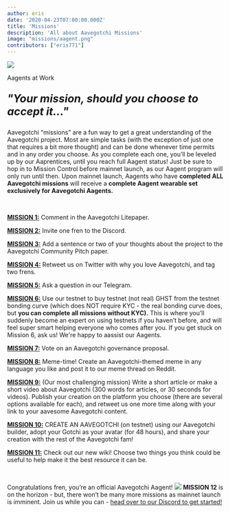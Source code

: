 ```yaml
---
author: eris
date: '2020-04-23T07:00:00.000Z'
title: 'Missions'
description: 'All about Aavegotchi Missions'
image: "missions/aagent.png"
contributors: ["eris771"]
---
```

<div class="headerImageContainer">
<img src="/missions/aagent.png" class="headerImage">
<p class="headerImageText">Aagents at Work</p>
</div>

<p style="font-size:25px; font-style: italic;"><b>"Your mission, should you choose to accept it..."</b></p>


Aavegotchi “missions” are a fun way to get a great understanding of the Aavegotchi project. Most are simple tasks (with the exception of just one
 that requires a bit more thought) and can be done whenever time permits and in any order you choose. As you complete each one, you’ll be leveled up 
by our Aaprentices, until you reach full Aagent status! Just be sure to hop in to Mission Control before mainnet launch, as our Aagent program will 
only run until then. Upon mainnet launch, Aagents who have **completed ALL Aavegotchi missions** will receive a **complete Aagent wearable set exclusively for Aavegotchi Aagents.**

&nbsp;


[**MISSION 1:**](https://aavegotchi.medium.com/aavegotchi-community-update-3-4d733e8275e) Comment in the Aavegotchi Litepaper.

[**MISSION 2:**](https://aavegotchi.medium.com/aavegotchi-community-update-4-1744633c3fc4) Invite one fren to the Discord.

[**MISSION 3:**](https://aavegotchi.medium.com/aavegotchi-community-update-5-39d240b3bd13) Add a sentence or two of your thoughts about the project to the Aavegotchi Community Pitch paper.

[**MISSION 4:**](https://aavegotchi.medium.com/aavegotchi-community-update-6-ecece9ba73de) Retweet us on Twitter with why you love Aavegotchi, and tag two frens.

[**MISSION 5:**](https://aavegotchi.medium.com/aavegotchi-community-update-7-a8f1ce2b297d) Ask a question in our Telegram.

[**MISSION 6:**](https://aavegotchi.medium.com/aavegotchi-community-update-8-8e2bcba353b9) Use our testnet to buy testnet (not real) GHST from the testnet bonding curve (which does NOT require KYC - the real bonding curve does, but **you can complete all missions without KYC).** This is where you’ll suddenly become an expert on using testnets if you haven’t before, and will feel super smart helping everyone who comes after you. If you get stuck on Mission 6, ask us! We're happy to aassist our Aagents.

[**MISSION 7:**](https://aavegotchi.medium.com/aavegotchi-community-update-9-3c297c4ae645) Vote on an Aavegotchi governance proposal.

[**MISSION 8:**](https://aavegotchi.medium.com/aavegotchi-community-update-10-d0b8af0df301) Meme-time! Create an Aavegotchi-themed meme in any language you like and post it to our meme thread on Reddit.

[**MISSION 9:**](https://aavegotchi.medium.com/aavegotchi-community-update-12-7f85605e33dd) (Our most challenging mission) Write a short article or make a short video about Aavegotchi (300 words for articles, or 30 seconds for videos). Publish your creation on the platform you choose (there are several options available for each), and retweet us one more time along with your link to your aavesome Aavegotchi content.

[**MISSION 10:**](https://aavegotchi.medium.com/aavegotchi-dev-update-3-mission-10-46bd59837936) CREATE AN AAVEGOTCHI (on testnet) using our Aavegotchi builder, adopt your Gotchi as your avatar (for 48 hours), and share your creation with the rest of the Aavegotchi fam!

[**MISSION 11:**](https://aavegotchi.medium.com/aavegotchi-community-update-16-b4db0f05b44) Check out our new wiki! Choose two things you think could be useful to help make it the best resource it can be.

&nbsp;

Congratulations fren, you’re an official Aavegotchi Aagent! <img src="/missions/tinyagent.png"> **MISSION 12** is on the horizon - but, there won’t be many more 
missions as mainnet launch is imminent. Join us while you can - <a href="https://discord.com/invite/NPwnWB6">head over to our Discord to get started!</a>
 
&nbsp;
&nbsp;
